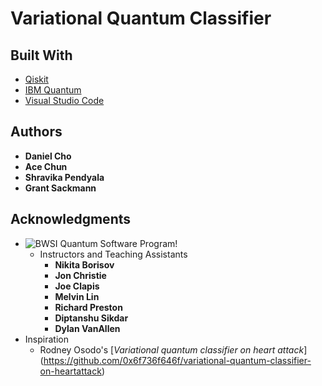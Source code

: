 # Variational Quantum Classifier

## Built With

* [Qiskit](https://qiskit.org) 
* [IBM Quantum](https://quantum-computing.ibm.com) 
* [Visual Studio Code](https://code.visualstudio.com)


## Authors

* **Daniel Cho** 
* **Ace Chun** 
* **Shravika Pendyala**
* **Grant Sackmann** 

## Acknowledgments

* ![BWSI Quantum Software Program!](https://beaverworks.ll.mit.edu/CMS/bw/sites/all/themes/professional_theme/logo.png "BWSI Quantum Software")
	* Instructors and Teaching Assistants
		* **Nikita Borisov**
		* **Jon Christie**
		* **Joe Clapis**
		* **Melvin Lin**
		* **Richard Preston**
		* **Diptanshu Sikdar**
		* **Dylan VanAllen**
* Inspiration
	* Rodney Osodo's [*Variational quantum classifier on heart attack*] (https://github.com/0x6f736f646f/variational-quantum-classifier-on-heartattack)
